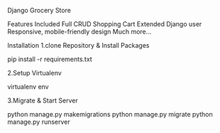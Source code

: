 Django Grocery Store

Features Included
Full CRUD
Shopping Cart
Extended Django user
Responsive, mobile-friendly design
Much more...

Installation
1.clone Repository & Install Packages

pip install -r requirements.txt

2.Setup Virtualenv

virtualenv env

3.Migrate & Start Server

python manage.py makemigrations
python manage.py migrate
python manage.py runserver
